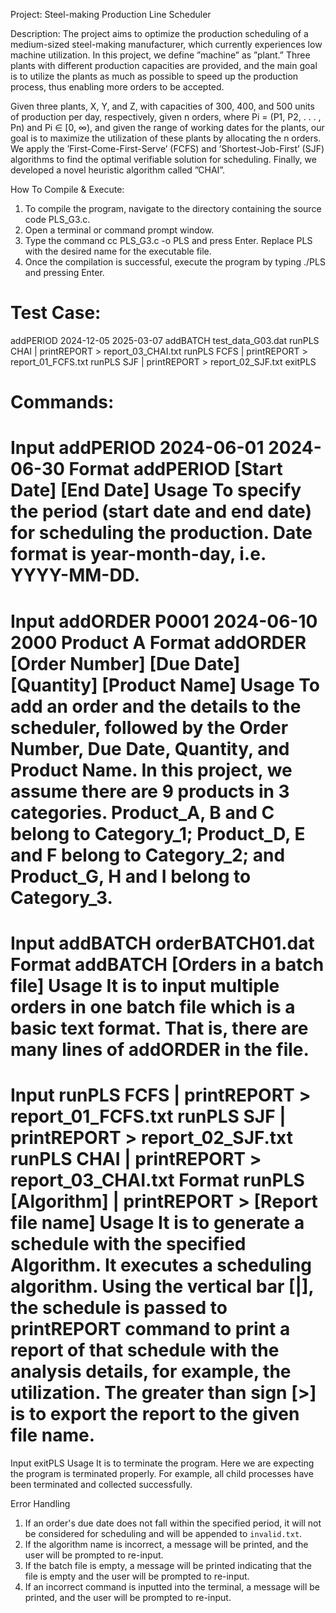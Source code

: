 Project: Steel-making Production Line Scheduler


Description:
The project aims to optimize the production scheduling of a medium-sized steel-making manufacturer, which currently experiences low machine utilization. In this project, we define ”machine” as ”plant.” Three plants with different production capacities are provided, and the main goal is to utilize the plants as much as possible to speed up the production process, thus enabling more orders to be accepted. 


Given three plants, X, Y, and Z, with capacities of 300, 400, and 500 units of production per day, respectively, given n orders, where Pi = (P1, P2, . . . , Pn) and Pi ∈ [0, ∞), and given the range of working dates for the plants, our goal is to maximize the utilization of these plants by allocating the n orders. We apply the ’First-Come-First-Serve’ (FCFS) and ’Shortest-Job-First’ (SJF) algorithms to find the optimal verifiable solution for scheduling. Finally, we developed a novel heuristic algorithm called ”CHAI”. 



How To Compile & Execute:
1. To compile the program, navigate to the directory containing the source code PLS_G3.c.
2. Open a terminal or command prompt window.
3. Type the command cc PLS_G3.c -o PLS and press Enter. Replace PLS with the desired name for the executable file.
4. Once the compilation is successful, execute the program by typing ./PLS and pressing Enter.

Test Case:
=======================================================================
addPERIOD 2024-12-05 2025-03-07
addBATCH test_data_G03.dat
runPLS CHAI | printREPORT > report_03_CHAI.txt
runPLS FCFS | printREPORT > report_01_FCFS.txt
runPLS SJF | printREPORT > report_02_SJF.txt
exitPLS

Commands:
=======================================================================
Input
addPERIOD 2024-06-01 2024-06-30
Format
addPERIOD [Start Date] [End Date]
Usage
To specify the period (start date and end date) for scheduling the production. Date format is year-month-day, i.e. YYYY-MM-DD.
=======================================================================


Input
addORDER P0001 2024-06-10 2000 Product A
Format
addORDER [Order Number] [Due Date] [Quantity] [Product Name]
Usage
To add an order and the details to the scheduler, followed by the Order Number, Due Date, Quantity, and Product Name. In this project, we assume there are 9 products in 3 categories. Product_A, B and C belong to Category_1; Product_D, E and F belong to Category_2; and Product_G, H and I belong to Category_3.
=======================================================================
Input
addBATCH orderBATCH01.dat
Format
addBATCH [Orders in a batch file]
Usage
It is to input multiple orders in one batch file which is a basic text format. That is, there are many lines of addORDER in the file.
=======================================================================
Input
runPLS FCFS | printREPORT > report_01_FCFS.txt
runPLS SJF | printREPORT > report_02_SJF.txt
runPLS CHAI | printREPORT > report_03_CHAI.txt
Format
runPLS [Algorithm] | printREPORT > [Report file name]
Usage
It is to generate a schedule with the specified Algorithm. It executes a scheduling algorithm. Using the vertical bar [|], the schedule is passed to printREPORT command to print a report of that schedule with the analysis details, for example, the utilization. The greater than sign [>] is to export the report to the given file name.
=======================================================================
Input
exitPLS
Usage
It is to terminate the program. Here we are expecting the program is terminated properly. For example, all child processes have been terminated and collected successfully.






Error Handling
1. If an order's due date does not fall within the specified period, it will not be considered for scheduling and will be appended to `invalid.txt`.
2. If the algorithm name is incorrect, a message will be printed, and the user will be prompted to re-input.
3. If the batch file is empty, a message will be printed indicating that the file is empty and the user will be prompted to re-input.
4. If an incorrect command is inputted into the terminal, a message will be printed, and the user will be prompted to re-input.

